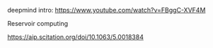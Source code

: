 deepmind intro: https://www.youtube.com/watch?v=FBggC-XVF4M



Reservoir computing

https://aip.scitation.org/doi/10.1063/5.0018384